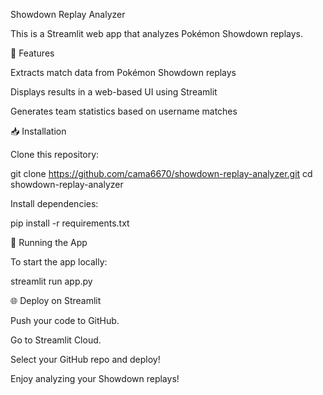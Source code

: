 Showdown Replay Analyzer

This is a Streamlit web app that analyzes Pokémon Showdown replays.

🚀 Features

Extracts match data from Pokémon Showdown replays

Displays results in a web-based UI using Streamlit

Generates team statistics based on username matches

📥 Installation

Clone this repository:

git clone https://github.com/cama6670/showdown-replay-analyzer.git
cd showdown-replay-analyzer

Install dependencies:

pip install -r requirements.txt

🏃 Running the App

To start the app locally:

streamlit run app.py

🌐 Deploy on Streamlit

Push your code to GitHub.

Go to Streamlit Cloud.

Select your GitHub repo and deploy!

Enjoy analyzing your Showdown replays!
